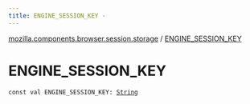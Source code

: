 ```yaml
---
title: ENGINE_SESSION_KEY - 
---
```


[mozilla.components.browser.session.storage](index.html) / [ENGINE_SESSION_KEY](./-e-n-g-i-n-e_-s-e-s-s-i-o-n_-k-e-y.html)

# ENGINE_SESSION_KEY

`const val ENGINE_SESSION_KEY: `[`String`](https://kotlinlang.org/api/latest/jvm/stdlib/kotlin/-string/index.html)